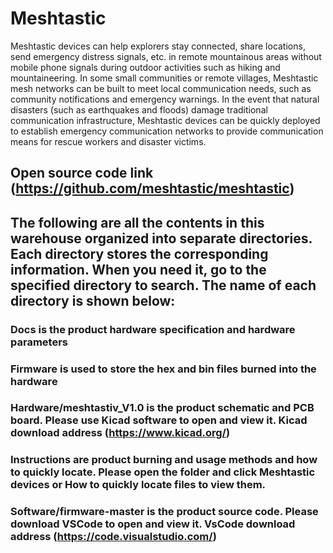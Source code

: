 # Meshtastic
 Meshtastic devices can help explorers stay connected, share locations, send emergency distress signals, etc. in remote mountainous areas without mobile phone signals during outdoor activities such as hiking and mountaineering. In some small communities or remote villages, Meshtastic mesh networks can be built to meet local communication needs, such as community notifications and emergency warnings. In the event that natural disasters (such as earthquakes and floods) damage traditional communication infrastructure, Meshtastic devices can be quickly deployed to establish emergency communication networks to provide communication means for rescue workers and disaster victims.
## Open source code link (https://github.com/meshtastic/meshtastic)
## The following are all the contents in this warehouse organized into separate directories. Each directory stores the corresponding information. When you need it, go to the specified directory to search. The name of each directory is shown below:
### Docs is the product hardware specification and hardware parameters
### Firmware is used to store the hex and bin files burned into the hardware
### Hardware/meshtastiv_V1.0 is the product schematic and PCB board. Please use Kicad software to open and view it. Kicad download address (https://www.kicad.org/)
### Instructions are product burning and usage methods and how to quickly locate. Please open the folder and click Meshtastic devices or How to quickly locate files to view them.
### Software/firmware-master is the product source code. Please download VSCode to open and view it. VsCode download address (https://code.visualstudio.com/)
